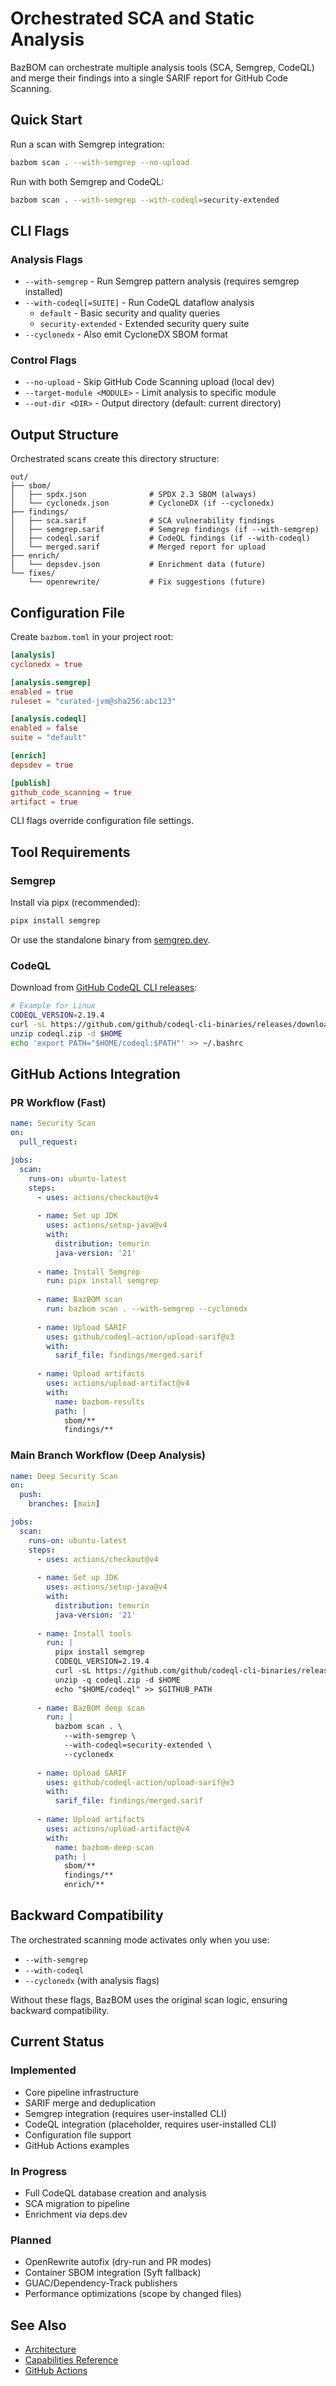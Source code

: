 # Orchestrated SCA and Static Analysis

BazBOM can orchestrate multiple analysis tools (SCA, Semgrep, CodeQL) and merge their findings into a single SARIF report for GitHub Code Scanning.

## Quick Start

Run a scan with Semgrep integration:

```bash
bazbom scan . --with-semgrep --no-upload
```

Run with both Semgrep and CodeQL:

```bash
bazbom scan . --with-semgrep --with-codeql=security-extended
```

## CLI Flags

### Analysis Flags

- `--with-semgrep` - Run Semgrep pattern analysis (requires semgrep installed)
- `--with-codeql[=SUITE]` - Run CodeQL dataflow analysis
  - `default` - Basic security and quality queries
  - `security-extended` - Extended security query suite
- `--cyclonedx` - Also emit CycloneDX SBOM format

### Control Flags

- `--no-upload` - Skip GitHub Code Scanning upload (local dev)
- `--target-module <MODULE>` - Limit analysis to specific module
- `--out-dir <DIR>` - Output directory (default: current directory)

## Output Structure

Orchestrated scans create this directory structure:

```
out/
├── sbom/
│   ├── spdx.json              # SPDX 2.3 SBOM (always)
│   └── cyclonedx.json         # CycloneDX (if --cyclonedx)
├── findings/
│   ├── sca.sarif              # SCA vulnerability findings
│   ├── semgrep.sarif          # Semgrep findings (if --with-semgrep)
│   ├── codeql.sarif           # CodeQL findings (if --with-codeql)
│   └── merged.sarif           # Merged report for upload
├── enrich/
│   └── depsdev.json           # Enrichment data (future)
└── fixes/
    └── openrewrite/           # Fix suggestions (future)
```

## Configuration File

Create `bazbom.toml` in your project root:

```toml
[analysis]
cyclonedx = true

[analysis.semgrep]
enabled = true
ruleset = "curated-jvm@sha256:abc123"

[analysis.codeql]
enabled = false
suite = "default"

[enrich]
depsdev = true

[publish]
github_code_scanning = true
artifact = true
```

CLI flags override configuration file settings.

## Tool Requirements

### Semgrep

Install via pipx (recommended):

```bash
pipx install semgrep
```

Or use the standalone binary from [semgrep.dev](https://semgrep.dev/docs/getting-started/).

### CodeQL

Download from [GitHub CodeQL CLI releases](https://github.com/github/codeql-cli-binaries/releases):

```bash
# Example for Linux
CODEQL_VERSION=2.19.4
curl -sL https://github.com/github/codeql-cli-binaries/releases/download/v${CODEQL_VERSION}/codeql-linux64.zip -o codeql.zip
unzip codeql.zip -d $HOME
echo 'export PATH="$HOME/codeql:$PATH"' >> ~/.bashrc
```

## GitHub Actions Integration

### PR Workflow (Fast)

```yaml
name: Security Scan
on:
  pull_request:

jobs:
  scan:
    runs-on: ubuntu-latest
    steps:
      - uses: actions/checkout@v4
      
      - name: Set up JDK
        uses: actions/setup-java@v4
        with:
          distribution: temurin
          java-version: '21'
      
      - name: Install Semgrep
        run: pipx install semgrep
      
      - name: BazBOM scan
        run: bazbom scan . --with-semgrep --cyclonedx
      
      - name: Upload SARIF
        uses: github/codeql-action/upload-sarif@v3
        with:
          sarif_file: findings/merged.sarif
      
      - name: Upload artifacts
        uses: actions/upload-artifact@v4
        with:
          name: bazbom-results
          path: |
            sbom/**
            findings/**
```

### Main Branch Workflow (Deep Analysis)

```yaml
name: Deep Security Scan
on:
  push:
    branches: [main]

jobs:
  scan:
    runs-on: ubuntu-latest
    steps:
      - uses: actions/checkout@v4
      
      - name: Set up JDK
        uses: actions/setup-java@v4
        with:
          distribution: temurin
          java-version: '21'
      
      - name: Install tools
        run: |
          pipx install semgrep
          CODEQL_VERSION=2.19.4
          curl -sL https://github.com/github/codeql-cli-binaries/releases/download/v${CODEQL_VERSION}/codeql-linux64.zip -o codeql.zip
          unzip -q codeql.zip -d $HOME
          echo "$HOME/codeql" >> $GITHUB_PATH
      
      - name: BazBOM deep scan
        run: |
          bazbom scan . \
            --with-semgrep \
            --with-codeql=security-extended \
            --cyclonedx
      
      - name: Upload SARIF
        uses: github/codeql-action/upload-sarif@v3
        with:
          sarif_file: findings/merged.sarif
      
      - name: Upload artifacts
        uses: actions/upload-artifact@v4
        with:
          name: bazbom-deep-scan
          path: |
            sbom/**
            findings/**
            enrich/**
```

## Backward Compatibility

The orchestrated scanning mode activates only when you use:
- `--with-semgrep`
- `--with-codeql`
- `--cyclonedx` (with analysis flags)

Without these flags, BazBOM uses the original scan logic, ensuring backward compatibility.

## Current Status

### Implemented
- Core pipeline infrastructure
- SARIF merge and deduplication
- Semgrep integration (requires user-installed CLI)
- CodeQL integration (placeholder, requires user-installed CLI)
- Configuration file support
- GitHub Actions examples

### In Progress
- Full CodeQL database creation and analysis
- SCA migration to pipeline
- Enrichment via deps.dev

### Planned
- OpenRewrite autofix (dry-run and PR modes)
- Container SBOM integration (Syft fallback)
- GUAC/Dependency-Track publishers
- Performance optimizations (scope by changed files)

## See Also

- [Architecture](ARCHITECTURE.md)
- [Capabilities Reference](reference/capabilities-reference.md)
- [GitHub Actions](examples/bazel-monorepo-workflows.md)
